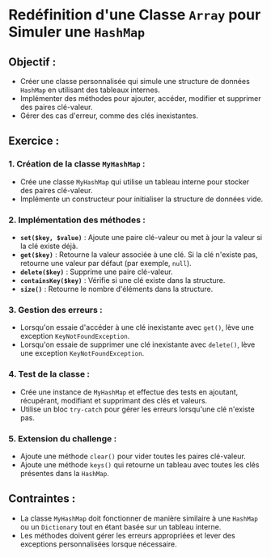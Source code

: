# Redéfinition d'une Classe `Array` pour Simuler une `HashMap`

## Objectif :
- Créer une classe personnalisée qui simule une structure de données `HashMap` en utilisant des tableaux internes.
- Implémenter des méthodes pour ajouter, accéder, modifier et supprimer des paires clé-valeur.
- Gérer des cas d'erreur, comme des clés inexistantes.

## Exercice :

### 1. Création de la classe `MyHashMap` :
- Crée une classe `MyHashMap` qui utilise un tableau interne pour stocker des paires clé-valeur.
- Implémente un constructeur pour initialiser la structure de données vide.

### 2. Implémentation des méthodes :
- **`set($key, $value)`** : Ajoute une paire clé-valeur ou met à jour la valeur si la clé existe déjà.
- **`get($key)`** : Retourne la valeur associée à une clé. Si la clé n'existe pas, retourne une valeur par défaut (par exemple, `null`).
- **`delete($key)`** : Supprime une paire clé-valeur.
- **`containsKey($key)`** : Vérifie si une clé existe dans la structure.
- **`size()`** : Retourne le nombre d'éléments dans la structure.

### 3. Gestion des erreurs :
- Lorsqu'on essaie d'accéder à une clé inexistante avec `get()`, lève une exception `KeyNotFoundException`.
- Lorsqu'on essaie de supprimer une clé inexistante avec `delete()`, lève une exception `KeyNotFoundException`.

### 4. Test de la classe :
- Crée une instance de `MyHashMap` et effectue des tests en ajoutant, récupérant, modifiant et supprimant des clés et valeurs.
- Utilise un bloc `try-catch` pour gérer les erreurs lorsqu'une clé n'existe pas.

### 5. Extension du challenge :
- Ajoute une méthode `clear()` pour vider toutes les paires clé-valeur.
- Ajoute une méthode `keys()` qui retourne un tableau avec toutes les clés présentes dans la `HashMap`.

## Contraintes :
- La classe `MyHashMap` doit fonctionner de manière similaire à une `HashMap` ou un `Dictionary` tout en étant basée sur un tableau interne.
- Les méthodes doivent gérer les erreurs appropriées et lever des exceptions personnalisées lorsque nécessaire.
